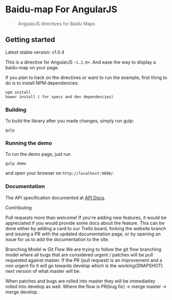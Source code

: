 # Baidu-map For AngularJS

> AngularJS directives for Baidu Maps

## Getting started

Latest stable version: v1.0.4

This is a directive for AngularJS `~1.2.0+`. And ease the way to display a baidu-map on your page.

If you plan to hack on the directives or want to run the example, first thing to do is to install NPM dependencies:

```shell
npm install
bower install ( for specs and dev dependencies)
```

### Building
To build the library after you made changes, simply run gulp:

```shell
gulp
```

### Running the demo
To run the demo page, just run

```shell
gulp demo
```

and open your browser on `http://localhost:9898/`.

### Documentation
The API specification documented at [API Docs](https://github.com/leftstick/BaiduMapForAngularJS/blob/master/docs/APIDocs.md).



Contributing

Pull requests more than welcome! If you're adding new features, it would be appreciated if you would provide some docs about the feature. This can be done either by adding a card to our Trello board, forking the website branch and issuing a PR with the updated documentation page, or by opening an issue for us to add the documentation to the site.

Branching Model w Git Flow We are trying to follow the git flow branching model where all bugs that are considered urgent / patches will be pull requested against master. If the PR (pull request) is an improvement and a non urgent fix it will go towards develop which is the working(SNAPSHOT) next version of what master will be.

When patches and bugs are rolled into master they will be immediatley rolled into develop as well. Where the flow is PR(bug fix) -> merge master -> merge develop .
